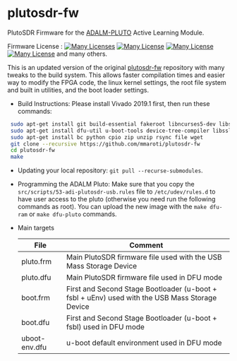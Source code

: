 # plutosdr-fw
PlutoSDR Firmware for the [ADALM-PLUTO](https://wiki.analog.com/university/tools/pluto "PlutoSDR Wiki Page") Active Learning Module.

Firmware License : [![Many Licenses](https://img.shields.io/badge/license-LGPL2+-blue.svg)](https://github.com/analogdevicesinc/plutosdr-fw/blob/master/LICENSE.md)  [![Many License](https://img.shields.io/badge/license-GPL2+-blue.svg)](https://github.com/analogdevicesinc/plutosdr-fw/blob/master/LICENSE.md)  [![Many License](https://img.shields.io/badge/license-BSD-blue.svg)](https://github.com/analogdevicesinc/plutosdr-fw/blob/master/LICENSE.md)  [![Many License](https://img.shields.io/badge/license-apache-blue.svg)](https://github.com/analogdevicesinc/plutosdr-fw/blob/master/LICENSE.md) and many others.

This is an updated version of the original [plutosdr-fw](https://github.com/analogdevicesinc/plutosdr-fw)
repository with many tweaks to the build system. This allows faster compilation times and easier way to
modify the FPGA code, the linux kernel settings, the root file system and built in utilities,
and the boot loader settings.

* Build Instructions:
Please install Vivado 2019.1 first, then run these commands:

```bash
 sudo apt-get install git build-essential fakeroot libncurses5-dev libssl-dev ccache
 sudo apt-get install dfu-util u-boot-tools device-tree-compiler libssl1.0-dev mtools
 sudo apt-get install bc python cpio zip unzip rsync file wget
 git clone --recursive https://github.com/mmaroti/plutosdr-fw
 cd plutosdr-fw
 make
```

 * Updating your local repository: `git pull --recurse-submodules`.

 * Programming the ADALM Pluto: Make sure that you copy the `src/scripts/53-adi-plutosdr-usb.rules`
 file to `/etc/udev/rules.d` to have user access to the pluto (otherwise you need run the following
 commands as root). You can upload the new image with the `make dfu-ram` or `make dfu-pluto`
 commands.

 * Main targets

     | File  | Comment |
     | ----- | ------- |
     | pluto.frm | Main PlutoSDR firmware file used with the USB Mass Storage Device |
     | pluto.dfu | Main PlutoSDR firmware file used in DFU mode |
     | boot.frm | First and Second Stage Bootloader (u-boot + fsbl + uEnv) used with the USB Mass Storage Device |
     | boot.dfu | First and Second Stage Bootloader (u-boot + fsbl) used in DFU mode |
     | uboot-env.dfu | u-boot default environment used in DFU mode |

